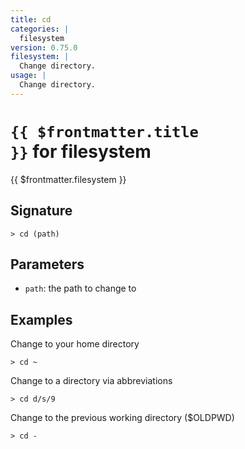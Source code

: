 ```yaml
---
title: cd
categories: |
  filesystem
version: 0.75.0
filesystem: |
  Change directory.
usage: |
  Change directory.
---
```


# <code>{{ $frontmatter.title }}</code> for filesystem

<div class='command-title'>{{ $frontmatter.filesystem }}</div>

## Signature

```> cd (path)```

## Parameters

 -  `path`: the path to change to

## Examples

Change to your home directory
```shell
> cd ~
```

Change to a directory via abbreviations
```shell
> cd d/s/9
```

Change to the previous working directory ($OLDPWD)
```shell
> cd -
```
